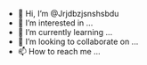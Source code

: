 - 👋 Hi, I’m @Jrjdbzjsnshsbdu
- 👀 I’m interested in ...
- 🌱 I’m currently learning ...
- 💞️ I’m looking to collaborate on ...
- 📫 How to reach me ...

<!---
Jrjdbzjsnshsbdu/Jrjdbzjsnshsbdu is a ✨ special ✨ repository because its `README.md` (this file) appears on your GitHub profile.
You can click the Preview link to take a look at your changes.
--->
